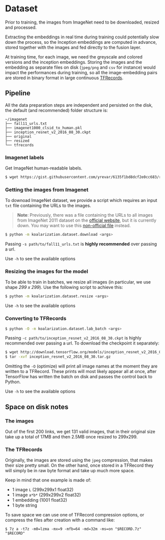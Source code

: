 # Dataset

Prior to training, the images from ImageNet need to be downloaded, resized and processed.

Extracting the embeddings in real time during training could potentially slow down the process, 
so the Inception embeddings are computed in advance, stored together with the images and fed directly to the fusion layer.   

At training time, for each image, we need the greyscale and colored versions and the inception embeddings. 
Storing the images and the embedding as separate files on disk (`jpeg/png` and `csv` for instance) would impact 
the performances during training, so all the image-embedding pairs are stored in binary format in large 
continuous [TFRecords](https://www.tensorflow.org/programmers_guide/datasets).

## Pipeline

All the data preparation steps are independent and persisted on the disk, the default (and recommended) folder structure is:

```
~/imagenet
├── fall11_urls.txt
├── imagenet1000_clsid_to_human.pkl
├── inception_resnet_v2_2016_08_30.ckpt
├── original
├── resized
└── tfrecords
```

### Imagenet labels

Get ImageNet human-readable labels. 

```bash
$ wget https://gist.githubusercontent.com/yrevar/6135f1bd8dcf2e0cc683/raw/d133d61a09d7e5a3b36b8c111a8dd5c4b5d560ee/imagenet1000_clsid_to_human.pkl
```

### Getting the images from Imagenet
To downoad ImageNet dataset, we provide a script which requires an input `txt` file containing the URLs to the images. 

> **Note**: Previously, there was a file containing the URLs to all images from ImageNet 2011 dataset on the [official
> website](http://www.image-net.org/imagenet_data/urls/imagenet_fall11_urls.tgz), but it is currently down. You may want to use this [non-official
> file](http://github.com/akando42/1stPyTorch/blob/master/fall11_urls.txt) instead.


```bash
$ python -m koalarization.dataset.download <args>
```

Passing `-s path/to/fall11_urls.txt` is **highly recommended** over passing a url.

Use `-h` to see the available options

### Resizing the images for the model
To be able to train in batches, we resize all images (in particular, we use shape _299 x 299_). Use the following script to achieve this:

```bash
$ python -m koalarization.dataset.resize <args>
```

Use `-h` to see the available options

### Converting to TFRecords

```bash
$ python -O -m koalarization.dataset.lab_batch <args>
```

Passing `-c path/to/inception_resnet_v2_2016_08_30.ckpt` is highly recommended
over passing a url. To download the checkpoint it separately:

```bash
$ wget http://download.tensorflow.org/models/inception_resnet_v2_2016_08_30.tar.gz
$ tar -xvf inception_resnet_v2_2016_08_30.tar.gz
```

Omitting the `-O` (optimize) will print all image names at the moment they are written to
a TFRecord. These prints will most likely appear all at once, 
after TensorFlow has written the batch on disk and passes the control back to Python.

Use `-h` to see the available options

## Space on disk notes

### The images

Out of the first 200 links, we get 131 valid images, that in their original
size take up a total of 17MB and then 2.5MB once resized to 299x299.

### The TFRecords

Originally, the images are stored using the `jpeg` compression, that makes their
size pretty small. On the other hand, once stored in a TFRecord they will simply
be in raw byte format and take up much more space.

Keep in mind that one example is made of:
- 1 image `L` (299x299x1 float32)
- 1 image `a*b*` (299x299x2 float32)
- 1 embedding (1001 float32)
- 1 byte string

To save space we can use one of TFRecord compression options, or compress the
files after creation with a command like:

```
$ 7z a -t7z -m0=lzma -mx=9 -mfb=64 -md=32m -ms=on "$RECORD.7z" "$RECORD"
```
